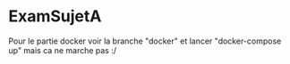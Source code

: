 # ExamSujetA

Pour le partie docker voir la branche "docker" et lancer "docker-compose up" mais ca ne marche pas :/
